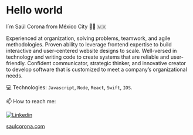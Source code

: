 # Hello world

I´m Saúl Corona from México City 👨‍💻 🇲🇽

Experienced at  organization, solving problems, teamwork, and agile methodologies.
Proven ability to leverage frontend expertise to build interactive and user-centered website designs to scale.
Well-versed in technology and writing code to create systems that are reliable and user-friendly.
Confident communicator, strategic thinker, and innovative creator to develop software that is customized to meet a company’s organizational needs.


💻 Technologies: `Javascript`,  `Node`, `React`, `Swift`, `IOS`.


📫 How to reach me:

[![Linkedin](https://i.imgur.com/H6S1Ad2.png)](http://bit.ly/linkedinpaginaweb) &nbsp;&nbsp;

[saulcorona.com](https://www.saulcorona.com)


  

